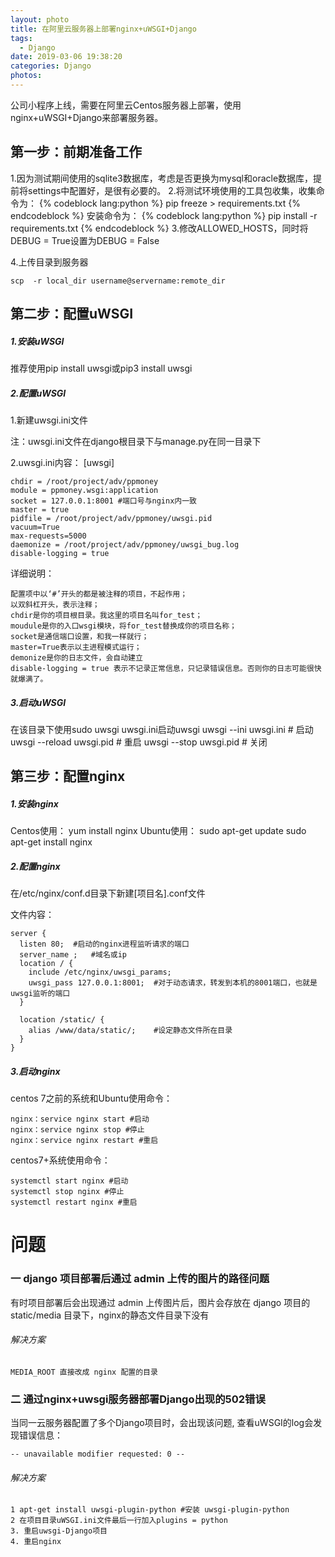 ```yaml
---
layout: photo
title: 在阿里云服务器上部署nginx+uWSGI+Django
tags:
  - Django
date: 2019-03-06 19:38:20
categories: Django
photos:
---
```

公司小程序上线，需要在阿里云Centos服务器上部署，使用nginx+uWSGI+Django来部署服务器。
<!--more-->
## 第一步：前期准备工作 ##
1.因为测试期间使用的sqlite3数据库，考虑是否更换为mysql和oracle数据库，提前将settings中配置好，是很有必要的。
2.将测试环境使用的工具包收集，收集命令为：
{% codeblock lang:python %}
	pip freeze > requirements.txt
{% endcodeblock %}
安装命令为：
{% codeblock lang:python %}
	pip install -r requirements.txt
{% endcodeblock %}
3.修改ALLOWED_HOSTS，同时将DEBUG = True设置为DEBUG = False

4.上传目录到服务器

	scp  -r local_dir username@servername:remote_dir

## 第二步：配置uWSGI ##
##### 1.安装uWSGI #####
推荐使用pip install uwsgi或pip3 install uwsgi

##### 2.配置uWSGI #####
1.新建uwsgi.ini文件

注：uwsgi.ini文件在django根目录下与manage.py在同一目录下

2.uwsgi.ini内容：
	[uwsgi]

	chdir = /root/project/adv/ppmoney
	module = ppmoney.wsgi:application
	socket = 127.0.0.1:8001 #端口号与nginx内一致
	master = true         
	pidfile = /root/project/adv/ppmoney/uwsgi.pid
	vacuum=True
	max-requests=5000
	daemonize = /root/project/adv/ppmoney/uwsgi_bug.log
	disable-logging = true

详细说明：

	配置项中以‘#’开头的都是被注释的项目，不起作用；
	以双斜杠开头，表示注释；
	chdir是你的项目根目录。我这里的项目名叫for_test；
	moudule是你的入口wsgi模块，将for_test替换成你的项目名称；
	socket是通信端口设置，和我一样就行；
	master=True表示以主进程模式运行；
	demonize是你的日志文件，会自动建立
	disable-logging = true 表示不记录正常信息，只记录错误信息。否则你的日志可能很快就爆满了。
##### 3.启动uWSGI #####
在该目录下使用sudo uwsgi uwsgi.ini启动uwsgi
	uwsgi --ini uwsgi.ini # 启动
	uwsgi --reload uwsgi.pid # 重启
	uwsgi --stop uwsgi.pid # 关闭

## 第三步：配置nginx ##
##### 1.安装nginx #####
Centos使用：
	yum install nginx
Ubuntu使用：
	sudo apt-get update
	sudo apt-get install nginx

##### 2.配置nginx #####
在/etc/nginx/conf.d目录下新建[项目名].conf文件

文件内容：

	server {
	  listen 80;  #启动的nginx进程监听请求的端口
	  server_name ;   #域名或ip
	  location / {
	    include /etc/nginx/uwsgi_params;
	    uwsgi_pass 127.0.0.1:8001;  #对于动态请求，转发到本机的8001端口，也就是uwsgi监听的端口
	  }
	
	  location /static/ {
	    alias /www/data/static/;    #设定静态文件所在目录
	  }
	}
##### 3.启动nginx #####
centos 7之前的系统和Ubuntu使用命令：

	nginx：service nginx start #启动
	nginx：service nginx stop #停止
	nginx：service nginx restart #重启

centos7+系统使用命令：

	systemctl start nginx #启动
	systemctl stop nginx #停止
	systemctl restart nginx #重启

# 问题 #
### 一 django 项目部署后通过 admin 上传的图片的路径问题 ###
有时项目部署后会出现通过 admin 上传图片后，图片会存放在 django 项目的 static/media 目录下，nginx的静态文件目录下没有
###### 解决方案 ######
	MEDIA_ROOT 直接改成 nginx 配置的目录
### 二 通过nginx+uwsgi服务器部署Django出现的502错误 ###
当同一云服务器配置了多个Django项目时，会出现该问题,
查看uWSGI的log会发现错误信息：

	-- unavailable modifier requested: 0 --
###### 解决方案 ######
	1 apt-get install uwsgi-plugin-python #安装 uwsgi-plugin-python
	2 在项目目录uWSGI.ini文件最后一行加入plugins = python
	3. 重启uwsgi-Django项目
	4. 重启nginx
